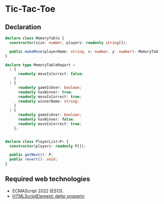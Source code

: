 # Tic-Tac-Toe

## Declaration

```typescript
declare class MemoryTable {
  constructor(size: number, players: readonly string[]);

  public makeMove(playerName: string, x: number, y: number): MemoryTableReport;
}

declare type MemoryTableReport =
  | {
      readonly moveIsCorrect: false;
    }
  | {
      readonly gameIsOver: boolean;
      readonly hasWinner: true;
      readonly moveIsCorrect: true;
      readonly winnerName: string;
    }
  | {
      readonly gameIsOver: boolean;
      readonly hasWinner: false;
      readonly moveIsCorrect: true;
    };


declare class PlayerList<P> {
  constructor(players: readonly P[]);

  public getNext(): P;
  public revert(): void;
}
```

## Required web technologies

- ECMAScript 2022 (ES13).
- [HTMLScriptElement: defer property](https://html.spec.whatwg.org/multipage/scripting.html#dom-script-defer)
